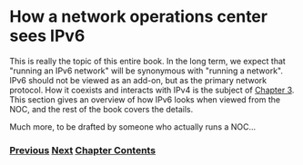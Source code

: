 # How a network operations center sees IPv6

This is really the topic of this entire book. In the long term,
we expect that "running an IPv6 network" will be synonymous with
"running a network". IPv6 should not be viewed as an add-on,
but as the primary network protocol. How it coexists and
interacts with IPv4 is the subject of [Chapter 3](https://github.com/becarpenter/book6/tree/main/3.%20Coexistence%20with%20legacy%20IPv4). This
section gives an overview of how IPv6 looks when viewed from
the NOC, and the rest of the book covers the details.

Much more, to be drafted by someone who actually runs a NOC...

### [<ins>Previous</ins>](How%20an%20application%20programmer%20sees%20IPv6.md) [<ins>Next</ins>](How%20to%20keep%20up%20to%20date.md) [<ins>Chapter Contents</ins>](./1.%20Introduction%20and%20Foreword.md)